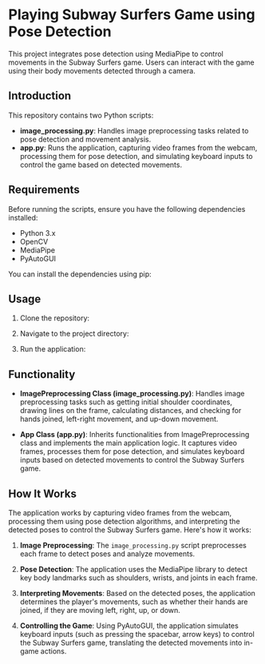 # Playing Subway Surfers Game using Pose Detection

This project integrates pose detection using MediaPipe to control movements in the Subway Surfers game. Users can interact with the game using their body movements detected through a camera.

## Introduction

This repository contains two Python scripts:

- **image_processing.py**: Handles image preprocessing tasks related to pose detection and movement analysis.
- **app.py**: Runs the application, capturing video frames from the webcam, processing them for pose detection, and simulating keyboard inputs to control the game based on detected movements.

## Requirements

Before running the scripts, ensure you have the following dependencies installed:

- Python 3.x
- OpenCV
- MediaPipe
- PyAutoGUI

You can install the dependencies using pip:


## Usage

1. Clone the repository:

2. Navigate to the project directory:

3. Run the application:




## Functionality

- **ImagePreprocessing Class (image_processing.py)**: Handles image preprocessing tasks such as getting initial shoulder coordinates, drawing lines on the frame, calculating distances, and checking for hands joined, left-right movement, and up-down movement.

- **App Class (app.py)**: Inherits functionalities from ImagePreprocessing class and implements the main application logic. It captures video frames, processes them for pose detection, and simulates keyboard inputs based on detected movements to control the Subway Surfers game.

## How It Works

The application works by capturing video frames from the webcam, processing them using pose detection algorithms, and interpreting the detected poses to control the Subway Surfers game. Here's how it works:

1. **Image Preprocessing**: The `image_processing.py` script preprocesses each frame to detect poses and analyze movements.
   
2. **Pose Detection**: The application uses the MediaPipe library to detect key body landmarks such as shoulders, wrists, and joints in each frame.
   
3. **Interpreting Movements**: Based on the detected poses, the application determines the player's movements, such as whether their hands are joined, if they are moving left, right, up, or down.

4. **Controlling the Game**: Using PyAutoGUI, the application simulates keyboard inputs (such as pressing the spacebar, arrow keys) to control the Subway Surfers game, translating the detected movements into in-game actions.
